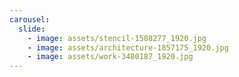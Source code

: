 ```yaml
---
carousel:
  slide:
    - image: assets/stencil-1508277_1920.jpg
    - image: assets/architecture-1857175_1920.jpg
    - image: assets/work-3480187_1920.jpg
---
```

